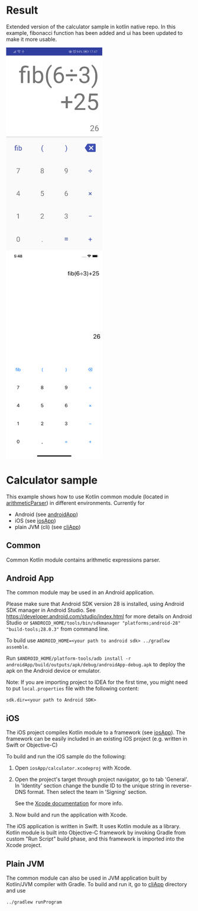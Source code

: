 # Result

Extended version of the calculator sample in kotlin native repo.
In this example, fibonacci function has been added and ui has been updated to make it more usable.

<img align="left" width="260" src="images/android.jpg">
<img width="260" src="images/ios.png">

# Calculator sample

This example shows how to use Kotlin common module (located in [arithmeticParser](arithmeticParser/)) in different environments.
Currently for
* Android (see [androidApp](androidApp/))
* iOS (see [iosApp](iosApp/))
* plain JVM (cli) (see [cliApp](cliApp/))

## Common

Common Kotlin module contains arithmetic expressions parser.

## Android App
The common module may be used in an Android application.

Please make sure that Android SDK version 28 is installed, using Android SDK manager in Android Studio.
See https://developer.android.com/studio/index.html for more details on Android Studio or
`$ANDROID_HOME/tools/bin/sdkmanager "platforms;android-28" "build-tools;28.0.3"` from command line.

To build use `ANDROID_HOME=<your path to android sdk> ../gradlew assemble`.

Run `$ANDROID_HOME/platform-tools/adb install -r androidApp/build/outputs/apk/debug/androidApp-debug.apk`
to deploy the apk on the Android device or emulator.

Note: If you are importing project to IDEA for the first time, you might need to put `local.properties` file
with the following content:

    sdk.dir=<your path to Android SDK>

## iOS
The iOS project compiles Kotlin module to a framework (see [iosApp](iosApp/)). The framework can be easily included in an existing iOS project (e.g. written in Swift or Objective-C)

To build and run the iOS sample do the following:

1.  Open `iosApp/calculator.xcodeproj` with Xcode.
2.  Open the project's target through project navigator, go to tab 'General'.
    In 'Identity' section change the bundle ID to the unique string in
    reverse-DNS format. Then select the team in 'Signing' section.
    
    See the
    [Xcode documentation](https://developer.apple.com/library/content/documentation/IDEs/Conceptual/AppDistributionGuide/ConfiguringYourApp/ConfiguringYourApp.html#//apple_ref/doc/uid/TP40012582-CH28-SW2)
    for more info.
3.  Now build and run the application with Xcode.

The iOS application is written in Swift. It uses Kotlin module as a library.
Kotlin module is built into Objective-C framework by invoking Gradle
from custom "Run Script" build phase, and this framework is imported into
the Xcode project.

## Plain JVM
The common module can also be used in JVM application built by Kotlin/JVM compiler with Gradle.
To build and run it, go to [cliApp](cliApp/) directory and use
```
../gradlew runProgram
```
